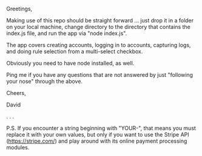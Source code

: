 Greetings,

Making use of this repo should be straight forward ... just drop it in a folder on your local machine, 
change directory to the directory that contains the index.js file, and run the app via "node index.js".

The app covers creating accounts, logging in to accounts, capturing logs, and doing rule selection from 
a multi-select checkbox.

Obviously you need to have node installed, as well.

Ping me if you have any questions that are not answered by just "following your nose" through the above.

Cheers,

David

.
.
.

P.S. If you encounter a string beginning with "YOUR-", that means you must replace it with your own 
values, but only if you want to use the Stripe API (https://stripe.com/) and play around with its 
online payment processing modules.
